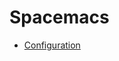 
Spacemacs
=============
* [Configuration](http://thume.ca/howto/2015/03/07/configuring-spacemacs-a-tutorial/)
